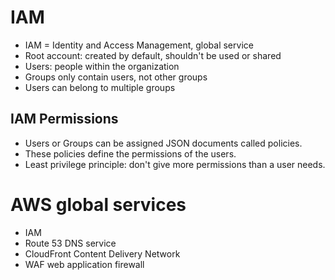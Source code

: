 # IAM
* IAM = Identity and Access Management, global service
* Root account: created by default, shouldn't be used or shared
* Users: people within the organization
* Groups only contain users, not other groups
* Users can belong to multiple groups

## IAM Permissions
* Users or Groups can be assigned JSON documents called policies.
* These policies define the permissions of the users.
* Least privilege principle: don't give more permissions than a user needs.

# AWS global services
* IAM
* Route 53 DNS service
* CloudFront Content Delivery Network
* WAF web application firewall
